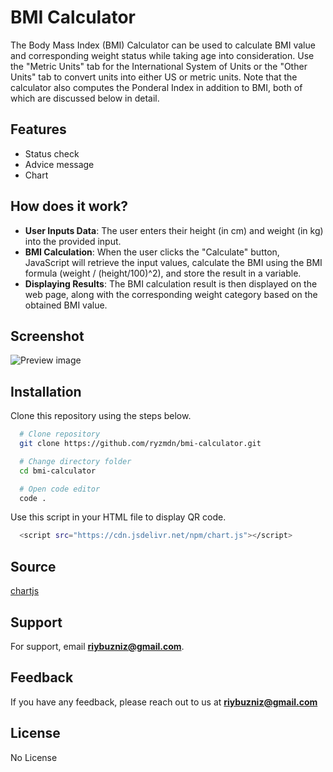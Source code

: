 # BMI Calculator

The Body Mass Index (BMI) Calculator can be used to calculate BMI value and corresponding weight status while taking age into consideration. Use the "Metric Units" tab for the International System of Units or the "Other Units" tab to convert units into either US or metric units. Note that the calculator also computes the Ponderal Index in addition to BMI, both of which are discussed below in detail.

## Features

- Status check
- Advice message
- Chart

## How does it work?

- **User Inputs Data**: The user enters their height (in cm) and weight (in kg) into the provided input.
- **BMI Calculation**: When the user clicks the "Calculate" button, JavaScript will retrieve the input values, calculate the BMI using the BMI formula (weight / (height/100)^2), and store the result in a variable.
- **Displaying Results**: The BMI calculation result is then displayed on the web page, along with the corresponding weight category based on the obtained BMI value.

## Screenshot

![Preview image](https://github.com/user-attachments/assets/b81b26c6-263a-4c05-8113-3e166bc07556)

## Installation

Clone this repository using the steps below.

```bash
  # Clone repository
  git clone https://github.com/ryzmdn/bmi-calculator.git

  # Change directory folder
  cd bmi-calculator

  # Open code editor
  code .
```

Use this script in your HTML file to display QR code.

```bash
  <script src="https://cdn.jsdelivr.net/npm/chart.js"></script>
```

## Source

[chartjs](https://www.chartjs.org/docs/latest/getting-started/)

## Support

For support, email **riybuzniz@gmail.com**.

## Feedback

If you have any feedback, please reach out to us at **riybuzniz@gmail.com**

## License

No License
